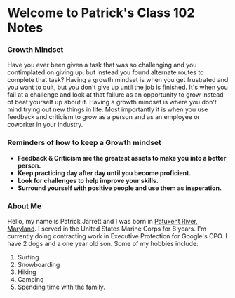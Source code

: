 # Welcome to Patrick's Class 102 Notes

### Growth Mindset
Have you ever been given a task that was so challenging and you contimplated on giving up, but instead you found alternate routes to complete that task? Having a growth mindset is when you get frustrated and you want to quit, but you don't give up until the job is finished. It's when you fail at a challenge and look at that failure as an opportunity to grow instead of beat yourself up about it. Having a growth mindset is where you don't mind trying out new things in life. Most importantly it is when you use feedback and criticism to grow as a person and as an employee or coworker in your industry. 

### Reminders of how to keep a Growth mindset 

- **Feedback & Criticism are the greatest assets to make you into a better person.**
- **Keep practicing day after day until you become proficient.**
- **Look for challenges to help improve your skills.**
- **Surround yourself with positive people and use them as insperation.** 

### About Me

Hello, my name is Patrick Jarrett and I was born in [Patuxent River, Maryland](https://www.cnic.navy.mil/regions/ndw/installations/nas_patuxent_river.html). I served in the United States Marine Corps for 8 years. I'm currently doing contracting work in Executive Protection for Google's CPO. I have 2 dogs and a one year old son. Some of my hobbies include:

1. Surfing
2. Snowboarding 
3. Hiking
4. Camping 
5. Spending time with the family.
